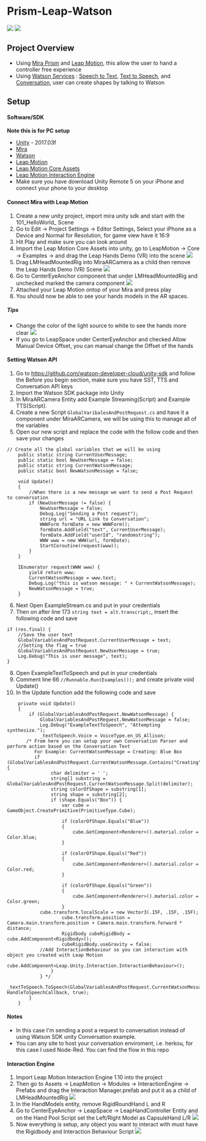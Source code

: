 # Prism-Leap-Watson
![](Mira%20Prism%20Leap%20Motion%20Watson.jpg)
![](ezgif.com-video-to-gif.gif)

## Project Overview 
* Using [Mira Prism](https://www.mirareality.com/) and [Leap Motion](https://www.leapmotion.com/), this allow the user to hand a controller free experience
* Using [Watson Services](https://www.ibm.com/watson/products-services/) : [Speech to Text](https://www.ibm.com/watson/services/speech-to-text/), [Text to Speech](https://www.ibm.com/watson/services/text-to-speech/), 
and [Conversation](https://www.ibm.com/watson/services/conversation/), user can create shapes by talking to Watson

## Setup 
#### Software/SDK
**Note this is for PC setup** 
* [Unity](https://store.unity.com/?_ga=2.174474786.1882622745.1511205620-1336275404.1503067450) - 2017.03f
* [Mira](https://www.mirareality.com/download)
* [Watson](https://github.com/watson-developer-cloud/unity-sdk/releases/tag/2.0.0)
* [Leap Motion](https://developer.leapmotion.com/get-started)
* [Leap Motion Core Assets](https://developer.leapmotion.com/unity/#116)
* [Leap Motion Interaction Engine](https://developer.leapmotion.com/unity/#116)
* Make sure you have download Unity Remote 5 on your iPhone and connect your phone to your desktop

#### Connect Mira with Leap Motion
1. Create a new unity project, import mira unity sdk and start with the 101_HelloWorld_ Scene 
2. Go to Edit -> Project Settings -> Editor Settings, Select your iPhone as a Device and Normal for Resolution, for game view have it 16:9
3. Hit Play and make sure you can look around 
4. Import the Leap Motion Core Assets into unity, go to LeapMotion -> Core -> Examples -> and drag the Leap Hands Demo (VR) into the scene 
![](Mira%20and%20Leap%20Motion%20in%20Scene.png)
5. Drag LMHeadMountedRig into MiraARCamera as a child then remove the Leap Hands Demo (VR) Scene 
![](Move%20Entity.png)
6. Go to CenterEyeAnchor component that under LMHeadMountedRig and unchecked marked the camera component 
![](CenterEyeAnchor.png)
7. Attached your Leap Motion ontop of your Mira and press play 
8. You should now be able to see your hands models in the AR spaces. 

##### Tips 
- Change the color of the light source to white to see the hands more clear 
![](Hands%20Offset.png)
- If you go to LeapSpace under CenterEyeAnchor and checked Allow Manual Device Offset, you can manual change the Offset of the hands 

#### Setting Watson API 
1. Go to https://github.com/watson-developer-cloud/unity-sdk and follow the Before you begin section, make sure you have SST, TTS and Conversation API keys 
2. Import the Watson SDK package into Unity 
3. In MiraARCamera Entity add Example Streaming(Script) and Example TTS(Script). 
4. Create a new Script ``GlobalVaribalesAndPostRequest.cs`` and have it a component under MiraARCamera, we will be using this to manage all of the variables
5. Open our new script and replace the code with the follow code and then save your changes
```
// Create all the global variables that we will be using 
    public static string CurrentUserMessage;
    public static bool NewUserMessage = false; 
    public static string CurrentWatsonMessage;
    public static bool NewWatsonMessage = false;
    
    void Update()
    {
        //When there is a new message we want to send a Post Request to conversation
        if (NewUserMessage != false) {
            NewUserMessage = false;
            Debug.Log("Sending a Post request");
            string url = "URL Link to Conversation";
            WWWForm formDate = new WWWForm();
            formDate.AddField("text", CurrentUserMessage);
            formDate.AddField("userId", "randomstring");
            WWW www = new WWW(url, formDate);
            StartCoroutine(request(www));
        }	
	}

    IEnumerator request(WWW www) {
        yield return www;
        CurrentWatsonMessage = www.text;
        Debug.Log("this is watson message: " + CurrentWatsonMessage);
        NewWatsonMessage = true;
    }
```
6. Next Open ExampleStream.cs and put in your credentials
7. Then on after line 173 ``string text = alt.transcript;``, insert the following code and save 
```
if (res.final) {
    //Save the user text 
    GlobalVariablesAndPostRequest.CurrentUserMessage = text;
    //Setting the flag = true
    GlobalVariablesAndPostRequest.NewUserMessage = true;
    Log.Debug("This is user message", text);
}
```
8. Open ExampleTextToSpeech and put in your credentials
9. Comment line 66 ``//Runnable.Run(Examples());`` and create private void Update()
10. In the Update function add the following code and save 
```
    private void Update()
    {
        if (GlobalVariablesAndPostRequest.NewWatsonMessage) {
            GlobalVariablesAndPostRequest.NewWatsonMessage = false;
            Log.Debug("ExampleTextToSpeech", "Attempting synthesize.");
            _textToSpeech.Voice = VoiceType.en_US_Allison;
	   /* From here you can setup your own Conversation Parser and perform action based on the Conversation Text
	      For Example: CurrentWatsonMessage = Creating: Blue Box 
	      if (GlobalVariablesAndPostRequest.CurrentWatsonMessage.Contains("Creating")) {
                char delimiter = ' ';
                string[] substring = GlobalVariablesAndPostRequest.CurrentWatsonMessage.Split(delimiter);
                string colorOfShape = substring[1];
                string shape = substring[2];
                if (shape.Equals("Box")) {
                    var cube = GameObject.CreatePrimitive(PrimitiveType.Cube);

                    if (colorOfShape.Equals("Blue"))
                    {
                        cube.GetComponent<Renderer>().material.color = Color.blue;
                    }

                    if (colorOfShape.Equals("Red"))
                    {
                        cube.GetComponent<Renderer>().material.color = Color.red;
                    }

                    if (colorOfShape.Equals("Green"))
                    {
                        cube.GetComponent<Renderer>().material.color = Color.green;
                    }                    
		    cube.transform.localScale = new Vector3(.15F, .15F, .15F);
                    cube.transform.position = Camera.main.transform.position + Camera.main.transform.forward * distance;
                    Rigidbody cubeRigidBody = cube.AddComponent<Rigidbody>();
                    cubeRigidBody.useGravity = false;
		    //Add InteractionBehaviour so you can interaction with object you created with Leap Motion
                    cube.AddComponent<Leap.Unity.Interaction.InteractionBehaviour>();
                }
            } */
            _textToSpeech.ToSpeech(GlobalVariablesAndPostRequest.CurrentWatsonMessage, HandleToSpeechCallback, true);
        }
    }

```
#### Notes 
- In this case I'm sending a post a request to conversation instead of using Watson SDK unity Conversation example. 
- You can any site to host your conversation enviroment, i.e. herkou, for this case I used Node-Red. You can find the flow in this repo


#### Interaction Engine 
1. Import Leap Motion Interaction Engine 1.10 into the project 
2. Then go to Assets -> LeapMotion -> Modules -> InteractionEngine -> Prefabs and drag the Interaction Manager.prefab and put it as a child of LMHeadMountedRig
![](Interaction%20Manager.png)
3. In the HandModels entity, remove RigidRoundHand L and R 
4. Go to CenterEyeAnchor -> LeapSpace -> LeapHandController Entity and on the Hand Pool Script set the Left/Right Model as CapsuleHand L/R 
![](LeapHandController%20CapsuleHand.png)
5. Now everything is setup, any object you want to interact with must have the Rigidbody and Interaction Behaviour Script
![](Interaction%20Behaviour.png)
